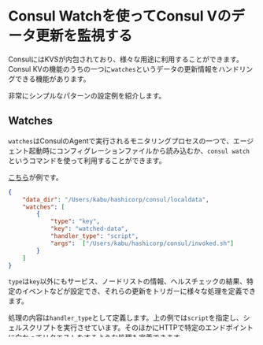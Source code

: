 # Consul Watchを使ってConsul Vのデータ更新を監視する

ConsulにはKVSが内包されており、様々な用途に利用することができます。Consul KVの機能のうちの一つに`watches`というデータの更新情報をハンドリングできる機能があります。

非常にシンプルなパターンの設定例を紹介します。

## Watches

`watches`はConsulのAgentで実行されるモニタリングプロセスの一つで、エージェント起動時にコンフィグレーションファイルから読み込むか、`consul watch`というコマンドを使って利用することができます。

[こちら](https://raw.githubusercontent.com/tkaburagi/consul-configs/master/watch.json)が例です。
```json
{
	"data_dir": "/Users/kabu/hashicorp/consul/localdata",
	"watches": [
		{
			"type": "key",
			"key": "watched-data",
			"handler_type": "script",
			"args":  ["/Users/kabu/hashicorp/consul/invoked.sh"]
		}
	]
}
```

`type`は`key`以外にもサービス、ノードリストの情報、ヘルスチェックの結果、特定のイベントなどが設定でき、それらの更新をトリガーに様々な処理を定義できます。

処理の内容は`handler_type`として定義します。上の例では`script`を指定し、シェルスクリプトを実行させています。そのほかにHTTPで特定のエンドポイントに向かってリクエストをするような処理も定義できます。

## Consulの起動と準備

`invoked.sh`ファイルを作り、以下のように記述します。`UPDATED!!!`という文字列をファイルに追加するだけです。

```sh
#!/bin/sh

echo UPDATED!!! >> echo
```

先ほどのjsonファイルをコピペし、`invoked.sh`のパスを書き換え、サーバモードで起動します。

```bash
$ consul agent -server -bind=0.0.0.0 -config-dir=consul.d/watch.json
```

起動したらConsulにデータを書き込みましょう。

```bash
$ consul kv put watched-data PLEASE_UPDATE
```

`watched-data`というキーのデータができました。

```bash
$ consul kv get watched-data
PLEASE_UPDATE
```

## データの更新

`watch`コマンドで`echo`ファイルの出力結果を監視しつつ、`watched-data`を更新してみましょう。

```bash
$ watch -n 1 cat echo
```

別ターミナルで`watched-data`を更新します。

```bash
$ consul kv put watched-data 'HI CONSUL WATCH!!'
```

以下のようにデータが更新されるとスクリプトが実行されることがわかるでしょう。

![](https://github.com/tkaburagi/blog-post/blob/master/images/consul-watch.gif?raw=true)


## 参考リンク
* [https://www.consul.io/docs/agent/watches.html](https://www.consul.io/docs/agent/watches.html)
* [https://www.consul.io/docs/agent/options.html#watches](https://www.consul.io/docs/agent/options.html#watches)